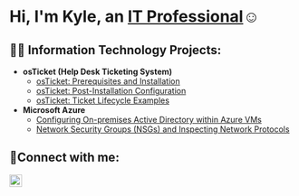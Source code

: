<h1>Hi, I'm Kyle, an <a href="https://linkedin.com/in/Josh">IT Professional</a>☺</h1>

<h2>👨‍💻 Information Technology Projects:</h2>

- <b>osTicket (Help Desk Ticketing System)</b>
  - [osTicket: Prerequisites and Installation](https://github.com/kylelenoir/osticket-prereqs)
  - [osTicket: Post-Installation Configuration](https://github.com/kylelenoir/post-install-config)
  - [osTicket: Ticket Lifecycle Examples](https://github.com/kylelenoir/ticket-lifecycle)
- <b>Microsoft Azure</b>
  - [Configuring On-premises Active Directory within Azure VMs](https://github.com/kylelenoir/configure-ad)
  - [Network Security Groups (NSGs) and Inspecting Network Protocols](https://github.com/kylelenoir/azure-network-protocols)

<h2>🤳Connect with me:</h2>

[<img align="left" alt="Josh | LinkedIn" width="22px" src="https://cdn.jsdelivr.net/npm/simple-icons@v3/icons/linkedin.svg" />][linkedin]

[linkedin]: https://www.linkedin.com/in/kyle-lenoir/
